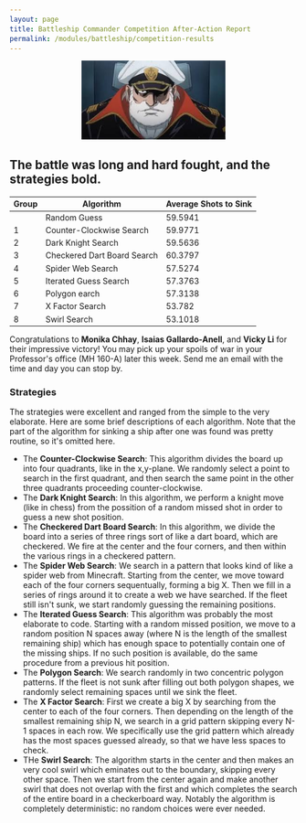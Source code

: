 ```yaml
---
layout: page
title: Battleship Commander Competition After-Action Report
permalink: /modules/battleship/competition-results
---
```


<p align="center"><img src="fig/captainpic.jpg" width="50%"/></p>

## The battle was long and hard fought, and the strategies bold.

| Group | Algorithm | Average Shots to Sink |
| ----- | --------- | --------------------- |
|       |  Random Guess | 59.5941 |
|   1   | Counter-Clockwise Search | 59.9771 |
|   2   | Dark Knight Search | 59.5636 |
|   3   | Checkered Dart Board Search | 60.3797 | 
|   4   | Spider Web Search | 57.5274 | 
|   5   | Iterated Guess Search | 57.3763 | 
|   6   | Polygon earch | 57.3138 | 
|   7   | X Factor Search | 53.782 | 
|   8   | Swirl Search | 53.1018  | 

Congratulations to **Monika Chhay**, **Isaias Gallardo-Anell**, and **Vicky Li** for their impressive victory!
You may pick up your spoils of war in your Professor's office (MH 160-A) later this week.  Send me an email with the time and day you can stop by.

### Strategies

The strategies were excellent and ranged from the simple to the very elaborate.  Here are some brief descriptions of each algorithm.  Note that the part of the algorithm for sinking a ship after one was found was pretty routine, so it's omitted here.

* The **Counter-Clockwise Search**:  This algorithm divides the board up into four quadrants, like in the x,y-plane.  We randomly select a point to search in the first quadrant, and then search the same point in the other three quadrants proceeding counter-clockwise.  
* The **Dark Knight Search**:  In this algorithm, we perform a knight move (like in chess) from the possition of a random missed shot in order to guess a new shot position.
* The **Checkered Dart Board Search**:  In this algorithm, we divide the board into a series of three rings sort of like a dart board, which are checkered.  We fire at the center and the four corners, and then within the various rings in a checkered pattern.
* The **Spider Web Search**: We search in a pattern that looks kind of like a spider web from Minecraft.  Starting from the center, we move toward each of the four corners sequentually, forming a big X.  Then we fill in a series of rings around it to create a web we have searched.  If the fleet still isn't sunk, we start randomly guessing the remaining positions.
* The **Iterated Guess Search**: This algorithm was probably the most elaborate to code.  Starting with a random missed position, we move to a random position N spaces away (where N is the length of the smallest remaining ship) which has enough space to potentially contain one of the missing ships.  If no such position is available, do the same procedure from a previous hit position.
* The **Polygon Search**:  We search randomly in two concentric polygon patterns.  If the fleet is not sunk after filling out both polygon shapes, we randomly select remaining spaces until we sink the fleet.
* The **X Factor Search**: First we create a big X by searching from the center to each of the four corners.  Then depending on the length of the smallest remaining ship N, we search in a grid pattern skipping every N-1 spaces in each row.  We specifically use the grid pattern which already has the most spaces guessed already, so that we have less spaces to check.
* THe **Swirl Search**: The algorithm starts in the center and then makes an very cool swirl which eminates out to the boundary, skipping every other space.  Then  we start from the center again and make another swirl that does not overlap with the first and which completes the search of the entire board in a checkerboard way.
Notably the algorithm is completely deterministic: no random choices were ever needed.
